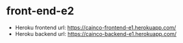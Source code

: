 # front-end-e2

- Heroku frontend url: https://cainco-frontend-e1.herokuapp.com/
- Heroku backend url: https://cainco-backend-e1.herokuapp.com/

